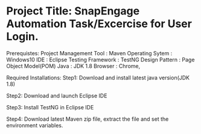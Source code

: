 # Project Title: SnapEngage Automation Task/Excercise for User Login.
Prerequistes:
Project Management Tool : Maven Operating Sytem : Windows10 IDE : Eclipse Testing Framework : TestNG Design Pattern : Page Object Model(POM) Java : JDK 1.8 Browser : Chrome,

Required Installations:
Step1: Download and install latest java version(JDK 1.8)

Step2: Download and launch Eclipse IDE

Step3: Install TestNG in Eclipse IDE

Step4: Download latest Maven zip file, extract the file and set the environment variables.
